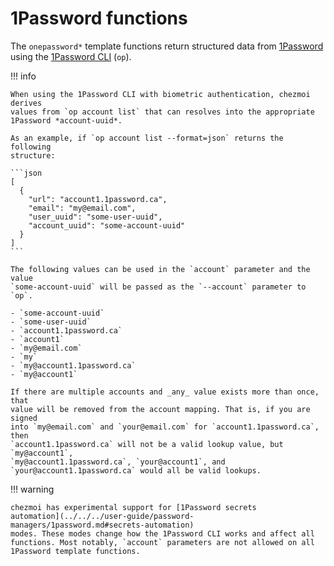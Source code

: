 # 1Password functions

The `onepassword*` template functions return structured data from
[1Password](https://1password.com/) using the [1Password
CLI](https://developer.1password.com/docs/cli) (`op`).

!!! info

    When using the 1Password CLI with biometric authentication, chezmoi derives
    values from `op account list` that can resolves into the appropriate
    1Password *account-uuid*.

    As an example, if `op account list --format=json` returns the following
    structure:

    ```json
    [
      {
        "url": "account1.1password.ca",
        "email": "my@email.com",
        "user_uuid": "some-user-uuid",
        "account_uuid": "some-account-uuid"
      }
    ]
    ```

    The following values can be used in the `account` parameter and the value
    `some-account-uuid` will be passed as the `--account` parameter to `op`.

    - `some-account-uuid`
    - `some-user-uuid`
    - `account1.1password.ca`
    - `account1`
    - `my@email.com`
    - `my`
    - `my@account1.1password.ca`
    - `my@account1`

    If there are multiple accounts and _any_ value exists more than once, that
    value will be removed from the account mapping. That is, if you are signed
    into `my@email.com` and `your@email.com` for `account1.1password.ca`, then
    `account1.1password.ca` will not be a valid lookup value, but `my@account1`,
    `my@account1.1password.ca`, `your@account1`, and
    `your@account1.1password.ca` would all be valid lookups.

!!! warning

    chezmoi has experimental support for [1Password secrets
    automation](../../../user-guide/password-managers/1password.md#secrets-automation)
    modes. These modes change how the 1Password CLI works and affect all
    functions. Most notably, `account` parameters are not allowed on all
    1Password template functions.
